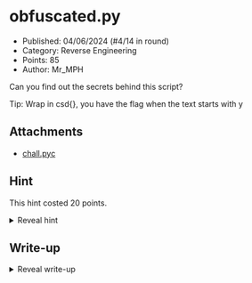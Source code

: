 # obfuscated.py

- Published: 04/06/2024 (#4/14 in round)
- Category: Reverse Engineering
- Points: 85
- Author: Mr_MPH

Can you find out the secrets behind this script?

Tip: Wrap in csd{}, you have the flag when the text starts with y

## Attachments

- [chall.pyc](chall.pyc)

## Hint

This hint costed 20 points.

<details>
<summary>Reveal hint</summary>

Don't know what to do with the file? - Decompile it.

Don't know how to decode the text? - Cyberchef and the opposite of decoding.

</details>

## Write-up

<details>
<summary>Reveal write-up</summary>




Flag: `csd{y0ur3v3rs3d1t789}`

</details>

